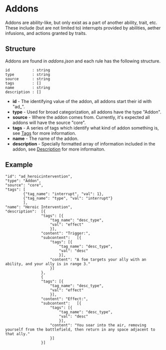 # Addons

Addons are ability-like, but only exist as a part of another ability, trait, etc. These include (but are not limited to) interrupts provided by abilities, aether infusions, and actions granted by traits.

## Structure

Addons are found in *addons.json* and each rule has the following structure.

```
id          : string
type        : string
source      : string
tags        : []
name        : string
description : []
```

- **id** - The identifying value of the addon, all addons start their id with "ad_".
- **type** - Used for broad categorization, all addons have the type "Addon".
- **source** - Where the addon comes from. Currently, it's expected all addons will have the source "core".
- **tags** - A series of tags which identify what kind of addon something is, see [Tags](../Tags.md) for more information.
- **name** - The name of the addon.
- **description** - Specially formatted array of information included in the addon, see [Description](../Description.md) for more informaiton.

## Example

```
"id": "ad_heroicintervention",
"type": "Addon",
"source": "core",
"tags": [
        {"tag_name": "interrupt", "val": 1},
        {"tag_name": "type", "val": "interrupt"}
        ],
"name": "Heroic Intervention",
"description":  [{
                "tags": [{
                    "tag_name": "desc_type",
                    "val": "effect"
                    }],
                "content": "Trigger:",
                "subcontent":   [{
                    "tags": [{
                        "tag_name": "desc_type",
                        "val": "desc"
                        }],
                    "content": "A foe targets your ally with an ability, and your ally is in range 3."
                    }]
                },
                {
                "tags": [{
                    "tag_name": "desc_type",
                    "val": "effect"
                    }],
                "content": "Effect:",
                "subcontent":   [{
                    "tags": [{
                        "tag_name": "desc_type",
                        "val": "desc"
                        }],
                    "content": "You soar into the air, removing yourself from the battlefield, then return in any space adjacent to that ally."
                    }]
                }]
```